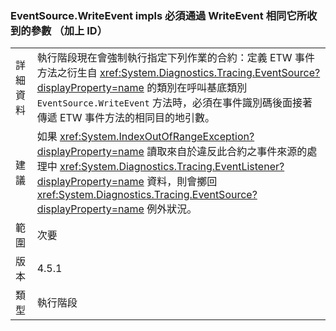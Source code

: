 ### <a name="eventsourcewriteevent-impls-must-pass-writeevent-the-same-parameters-that-it-received-plus-id"></a>EventSource.WriteEvent impls 必須通過 WriteEvent 相同它所收到的參數 （加上 ID）

|   |   |
|---|---|
|詳細資料|執行階段現在會強制執行指定下列作業的合約：定義 ETW 事件方法之衍生自 <xref:System.Diagnostics.Tracing.EventSource?displayProperty=name> 的類別在呼叫基底類別 <code>EventSource.WriteEvent</code> 方法時，必須在事件識別碼後面接著傳遞 ETW 事件方法的相同目的地引數。|
|建議|如果 <xref:System.IndexOutOfRangeException?displayProperty=name> 讀取來自於違反此合約之事件來源的處理中 <xref:System.Diagnostics.Tracing.EventListener?displayProperty=name> 資料，則會擲回 <xref:System.Diagnostics.Tracing.EventSource?displayProperty=name> 例外狀況。|
|範圍|次要|
|版本|4.5.1|
|類型|執行階段|

